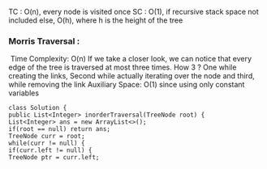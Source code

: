 TC : O(n), every node is visited once
SC : O(1), if recursive stack space not included else, O(h), where h is the height of the tree
​
​
### Morris Traversal :
​
Time Complexity: O(n)
If we take a closer look, we can notice that every edge of the tree is traversed at most three times.
How 3 ? One while creating the links, Second while actually iterating over the node and third, while removing the link
Auxiliary Space: O(1) since using only constant variables
```
class Solution {
public List<Integer> inorderTraversal(TreeNode root) {
List<Integer> ans = new ArrayList<>();
if(root == null) return ans;
TreeNode curr = root;
while(curr != null) {
if(curr.left != null) {
TreeNode ptr = curr.left;